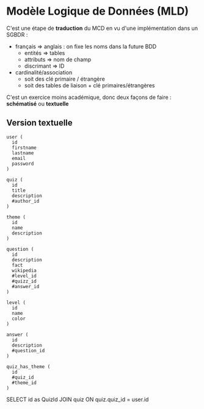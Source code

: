 # Modèle Logique de Données (MLD)

C'est une étape de **traduction** du MCD en vu d'une implémentation dans un SGBDR : 
- français => anglais : on fixe les noms dans la future BDD
  - entités => tables
  - attributs => nom de champ
  - discrimant => ID
- cardinalité/association 
  - soit des clé primaire / étrangère
  - soit des tables de liaison + clé primaires/étrangères

C'est un exercice moins académique, donc deux façons de faire : **schématisé** ou **textuelle**


## Version textuelle

```
user (
  id
  firstname
  lastname
  email
  password
)

quiz (
  id
  title
  description
  #author_id
)

theme (
  id
  name
  description
)

question (
  id
  description
  fact
  wikipedia
  #level_id
  #quizz_id
  #answer_id
)

level (
  id
  name
  color
)

answer (
  id
  description
  #question_id
)

quiz_has_theme (
  id
  #quiz_id
  #theme_id
)

```
SELECT id as QuizId
JOIN quiz ON quiz.quiz_id = user.id

